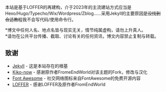 本站是基于LOFFER的再建构，介于2023年的主流建站方式应当是Hexo/Hugo/Typecho/Wix/Wordpress/Zblog……采用Jekyll的主要原因是~~没找到合适教程~~我不会写代码/使用命令行。

*博文中任何人名、地点名皆与现实无关，情节纯属虚构，请勿上升真人。  
*请勿在公共平台传播、截取、讨论有关的任何资讯，博文内容禁止复制与转载。

## 致谢

* [Jekyll](https://github.com/jekyll/jekyll) - 这是本站存在的根基
* [Kiko-now](<https://github.com/aweekj/kiko-now>) - 感谢原作者FromeEndWorld对该主题的Fork，修改与汉化
* [Font Awesome](<https://fontawesome.com/>) - 社交网络图标来自FontAwesome的免费开源内容
* [LOFFER](<https://fromendworld.github.io/LOFFER/document/>) - 感谢LOFFER及原作者FromEndWorld
